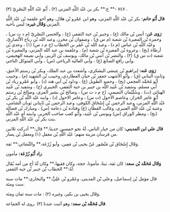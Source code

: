 ٧٤٧ -** ع:** بكر بن عَبْد اللَّهِ المزني (٢) ، أَبُو عَبْد اللَّهِ البَصْرِيّ (٣) .

**قال أَبُو حاتم:** بكر بْن عَبْد اللَّهِ المزني، وهو ابن عَمْرو بْن هلال، وهو أخو علقمة بْن عَبْد اللَّهِ المزني.**وَقَال غيره:** ليس بأخيه.

**رَوَى عَن:** أنس بْن مالك (ع) ، وجبير بْن حية الثقفي (خ) ، والحسن البَصْرِيّ (م د ت س) ، وحمزة بْن المغيرة بْن شعبة (م س ق) ، وصفوان بْن محرز، وعبد الله بْن رباح الأَنْصارِيّ، وعَبْد اللَّهِ بْن عباس (م د) ، وعبد الله بْن عُمَر بن الخطاب (خ م د س) (١) ، وعدي بْن أرطاة (بخ) ، وعروة بْن المغيرة بْن شعبة (م) ، وعلقمة بن عبد الله المزني، والمغيرة بْن شعبة (ت س ق) (٢) ، والنضر بْن أنس بْن مالك، ويوسف بْن الزبير، وأبي تميمة الهجيمي، وأبي رافع الصائغ (ع) ، وأبي العالية الرياحي (س) ، وأبي المتوكل الناجي.

**رَوَى عَنه:** إبراهيم بْن عِيسَى اليشكري، وأشعث بن عبد الملك، وبكر بْن رستم الأعنق، وثابت البناني (ق) ، وأَبُو الأشهب جعفر بْن حيان العطاردي، وحبيب بْن الشهيد (م) ، وحبيب أَبُو مُحَمَّد العجمي (بخ) ، وحميد الطويل (ع) ، وداود بْن أَبي هند (د) ، وأبو عَمْرو زياد بْن أَبي مسلم، وسَعِيد بْن عُبَيد اللَّه بن جبير بن حية الثقفي، الجبيري (خ) ، وسَعِيد بْن عُبَيد الهنائي (ت) ، وسُلَيْمان التميمي، (خ م د ت س) ، وصالح بْن بشير المري، وصالح بْن رستم أَبُو عامر الخزاز، وعاصم الأحول (ت س) ، وعامر الاحول (د) ، وابنه عَبْد اللَّهِ بْن بكر بْن عَبْد اللَّهِ المزني، وعبد الرحمن بْن إِسْحَاقَ الكوفي، وعبد الرحمن بْن ثَابِتابن ثوبان الشامي، وعتبة بْن عَبْد اللَّهِ العنبري، وغالب القطان (ع) وقتادة بْن دعامة (س) ، ومبارك بْن فضالة (بخ) ، ومطر الوراق (س) ويونس بْن عُبَيد، وأَبُو كعب صاحب الحرير، وابنته أم عَبْد اللَّهِ بنت بكر بْن عَبْد اللَّهِ المزني.

**قال علي ابن المديني:** كان من خيار الناس، لَهُ نحو خمسين حديثا.** قال:** أدركت ثلاثين من فرسان مزينة منهم: عَبْد اللَّهِ بْن مغفل (١) ومعقل بْن يسار.

وَقَال إِسْحَاق بْن مَنْصُور عَنْ يحيى بْن مَعِين، وأبو زُرْعَة،** والنَّسَائي:** ثقة.

**زاد أَبُو زُرْعَة:** مأمون.

**وَقَال مُحَمَّد بْن سعد:** كان ثقة، ثبتا، مأمونا، حجة، وكان فقيها،** وكان لَهُ أخ من أمه يُقَال لَهُ:** الخطاب بْن جبير بْن حية الثقفي.

قال مؤمل بْن إسماعيل، وعلي بْن المديني، وعَمْرو بْن عَلِيٍّ،** والبخاري:** مات سنة ست ومئة.

وَقَال يحيى بن بكير، وغيره (٢) : مات سنة ثمان ومئة.

**قال مُحَمَّد بْن سعد:** وهو أثبت عندنا (٣) .روى له الجماعة.